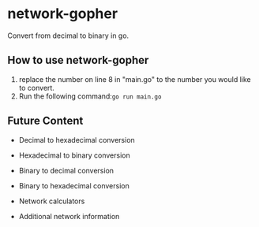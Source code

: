 # network-gopher
Convert from decimal to binary in go.

## How to use network-gopher

1. replace the number on line 8 in "main.go" to the number you would like to convert.
2. Run the following command:```go run main.go```

## Future Content
- Decimal to hexadecimal conversion
- Hexadecimal to binary conversion
- Binary to decimal conversion
- Binary to hexadecimal conversion

- Network calculators
- Additional network information